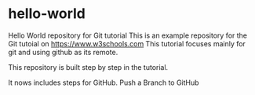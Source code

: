 # hello-world
Hello World repository for Git tutorial
This is an example repository for the Git tutoial on https://www.w3schools.com
This tutorial focuses mainly for git and using github as its remote.

This repository is built step by step in the tutorial.

It nows includes steps for GitHub.
Push a Branch to GitHub
